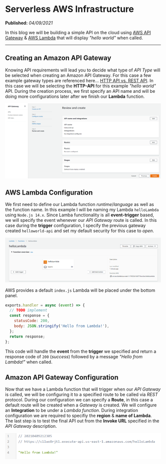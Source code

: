 # Serverless AWS Infrastructure

**Published:** *04/09/2021*

In this blog we will be building a simple API on the cloud using [AWS API Gateway](https://aws.amazon.com/api-gateway/) & [AWS Lambda](https://aws.amazon.com/lambda/) that will display *"hello world"* when called.

---

## Creating an Amazon API Gateway
Knowing API requirements will lead you to decide what type of *API Type* will be selected when creating an Amazon API Gateway. For this case a few example gateway types are referenced here... [HTTP API vs. REST API](https://docs.aws.amazon.com/apigateway/latest/developerguide/http-api-vs-rest.html). In this case we will be selecting the **HTTP-API** for this example *"hello world"* API. During the creation process, we first specify an API name and will be doing more configurations later after we finish our **Lambda** function.

![AWS API Gateway Configuration](/blog6/api-gateway_creation.png)

## AWS Lambda Configuration
We first need to define our Lambda function *runtime*/*language* as well as the function name. In this example I will be naming my Lambda `helloLambda` using `Node.js 14.x`. Since Lamba functionality is all **event-trigger** based, we will specify the event whenever our *API Gateway* route is called. In this case during the **trigger** configuration, I specify the previous gateway created `helloworld-api` and set my default security for this case to *open*.

![AWS Lambda Configuration](/blog6/lambda_creation.png)

AWS provides a default `index.js` Lambda will be placed under the bottom panel.

```javascript
exports.handler = async (event) => {
  // TODO implement
  const response = {
    statusCode: 200,
    body: JSON.stringify('Hello from Lambda!'),
  };
  return response;
};
```

This code will handle the **event** from the **trigger** we specified and return a response code of `200` (*success*) followed by a message *"Hello from Lambda!"* when called.

## Amazon API Gateway Configuration
Now that we have a Lambda function that will trigger when our *API Gateway* is called, we will be configuring it to a specified route to be called via *REST* protocol. During our configuration we can specify a **Route**, in this case a default route will be created when a *Gateway* is created. We will configure an **Integration** to be under a *Lambda function*. During integration configuration we are required to specifiy the **region** & **name of Lambda**. The last step is to test the final API out from the **Invoke URL** specified in the *API Gateway* description.

![Final API Output](/blog6/api-gateway_test.png)
